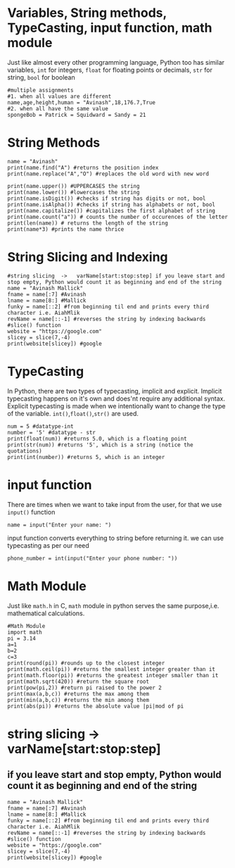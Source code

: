 # Variables, String methods, TypeCasting, input function, math module

Just like almost every other programming language, Python too has similar variables, `int` for integers, `float` for floating points or decimals, `str` for string, `bool` for boolean

```
#multiple assignments
#1. when all values are different
name,age,height,human = "Avinash",18,176.7,True
#2. when all have the same value
spongeBob = Patrick = Squidward = Sandy = 21
```

# String Methods
```
name = "Avinash"
print(name.find("A") #returns the position index
print(name.replace("A","O") #replaces the old word with new word

print(name.upper()) #UPPERCASES the string
print(name.lower()) #lowercases the string
print(name.isDigit()) #checks if string has digits or not, bool
print(name.isAlpha()) #checks if string has alphabets or not, bool
print(name.capitalize()) #capitalizes the first alphabet of string
print(name.count("a")) # counts the number of occurences of the letter
print(len(name)) # returns the length of the string
print(name*3) #prints the name thrice
```
# String Slicing and Indexing
```
#string slicing  ->   varName[start:stop:step] if you leave start and stop empty, Python would count it as beginning and end of the string
name = "Avinash Mallick"
fname = name[:7] #Avinash
lname = name[8:] #Mallick
funky = name[::2] #from beginning til end and prints every third character i.e. AiahMlik
revName = name[::-1] #reverses the string by indexing backwards
#slice() function
website = "https://google.com" 
slicey = slice(7,-4)
print(website[slicey]) #google
```


# TypeCasting
In Python, there are two types of typecasting, implicit and explicit. Implicit typecasting happens on it's own and does'nt require any additional syntax. Explicit typecasting is made when
we intentionally want to change the type of the variable. `int()`,`float()`,`str()` are used.

```
num = 5 #datatype-int
number = '5' #datatype - str
print(float(num)) #returns 5.0, which is a floating point
print(str(num)) #returns '5', which is a string (notice the quotations)
print(int(number)) #returns 5, which is an integer
```

# input function
There are times when we want to take input from the user, for that we use `input()` function
```
name = input("Enter your name: ")
```
input function converts everything to string before returning it. we can use typecasting as per our need
```
phone_number = int(input("Enter your phone number: "))
```

# Math Module
Just like `math.h` in C, `math` module in python serves the same purpose,i.e. mathematical calculations.
```
#Math Module
import math
pi = 3.14
a=1
b=2
c=3
print(round(pi)) #rounds up to the closest integer
print(math.ceil(pi)) #returns the smallest integer greater than it
print(math.floor(pi)) #returns the greatest integer smaller than it
print(math.sqrt(420)) #return the square root
print(pow(pi,2)) #return pi raised to the power 2
print(max(a,b,c)) #returns the max among them
print(min(a,b,c)) #returns the min among them
print(abs(pi)) #returns the absolute value |pi|mod of pi
```

# string slicing  ->   varName[start:stop:step] 
## if you leave start and stop empty, Python would count it as beginning and end of the string
```
name = "Avinash Mallick"
fname = name[:7] #Avinash
lname = name[8:] #Mallick
funky = name[::2] #from beginning til end and prints every third character i.e. AiahMlik
revName = name[::-1] #reverses the string by indexing backwards
#slice() function
website = "https://google.com" 
slicey = slice(7,-4)
print(website[slicey]) #google 
```


